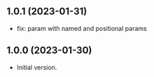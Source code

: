 ## 1.0.1 (2023-01-31)

- fix: param with named and positional params
## 1.0.0 (2023-01-30)

- Initial version.
